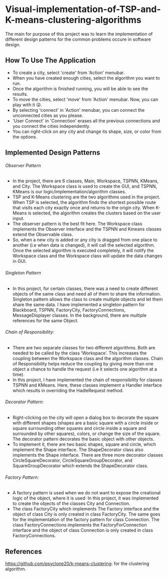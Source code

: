 # Visual-implementation-of-TSP-and-K-means-clustering-algorithms

The main for purpose of this project was to learn the implementation of different design patterns for the common problems occure in software design.

## How To Use The Application
- To create a city, select 'create' from 'Action' menubar.
- When you have created enough cities, select the algorithm you want to run.
- Once the algorithm is finished running, you will be able to see the results.
- To move the cities, select 'move' from 'Action' menubar. Now, you can play with it 😜.
- By selecting 'connect' in 'Action' menubar, you can connect the unconnected cities as you please.
- 'User Connect' in 'Connection' erases all the previous connections and you connect the cities independently.
- You can right-click on any city and change its shape, size, or color from the options.

## Implemented Design Patterns

###### Observer Pattern
- In the project, there are 6 classes, Main, Workspace, TSPNN, KMeans, and City. The Workspace class is used to create the GUI, and TSPNN, KMeans is our logic/implementation/algorithm classes. 
- TSP and K-Means clustering are the two algorithms used in the project. When TSP is selected, the algorithm finds the shortest possible route that visits each city exactly once and returns to the origin city. When K-Means is selected, the algorithm creates the clusters based on the user input.
- The observer pattern is the best fit here. The Workspace class implements the Observer interface and the TSPNN and Kmeans classes extend the Observable class. 
- So, when a new city is added or any city is dragged from one place to another (i.e when data is changed), it will call the selected algorithm. Once the selected algorithm is executed completely, it will notify the Workspace class and the Workspace class will update the data changes in GUI.

###### Singleton Pattern
- In this project, for certain classes, there was a need to create different objects of the same class and need all of them to share the information. Singleton pattern allows the class to create multiple objects and let them share the same data. I have implemented a singleton pattern for Blackboard, TSPNN, FactoryCity, FactoryConnections, MessageDisplayer classes. In the background, there are multiple references for the same Object.

###### Chain of Responsibility:
- There are two separate classes for two different algorithms. Both are needed to be called by the class ‘Workspace’. This increases the coupling between the Workspace class and the algorithm classes. Chain of Responsibility helps reduce the coupling by giving more than one object a chance to handle the request (i.e it selects one algorithm at a time). 
- In this project, I have implemented the chain of responsibility for classes TSPNN and KMeans. Here, these classes implement a Handler interface which results in overriding the HadleRequest method.

###### Decorator Pattern:
- Right-clicking on the city will open a dialog box to decorate the square with different shapes (shapes are a basic square with a circle inside or square surrounding other squares and circle inside a square and surrounded by other squares), colors, or change the size of the square. The decorator pattern decorates the basic object with other objects.
- To implement it, there are two basic shapes, square and circle, which implement the Shape interface. The ShapeDecorator class also implements the Shape interface. There are three more decorator classes CircleSquareDecorator, CircleSquareGroupDecorator, and SquareGroupDecorator which extends the ShapeDecorator class.

###### Factory Pattern:
- A factory pattern is used when we do not want to expose the creational logic of the object, where it is used· In this project, it was implemented to create the objects of the classes City and Connection.
- The class FactoryCity which implements The Factory interface and the object of class City is only created in class FactoryCity. The same goes for the implementation of the factory pattern for class Connection. The class FactoryConnections implements the FactoryForConnection interface and the object of class Connection is only created in class FactoryConnections.


## References
https://github.com/psyclone20/k-means-clustering: for the clustering algorithm.
